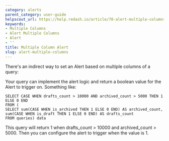 ```yaml
---
category: alerts
parent_category: user-guide
helpscout_url: https://help.redash.io/article/70-alert-multiple-columns
keywords:
- Multiple Columns
- Alert Multiple Columns
- Alert
- ''
title: Multiple Column Alert
slug: alert-multiple-columns
---
```

There's an indirect way to set an Alert based on multiple columns of a query:

Your query can implement the alert logic and return a boolean value for the
Alert to trigger on. Something like:



    SELECT CASE WHEN drafts_count > 10000 AND archived_count > 5000 THEN 1 ELSE 0 END
    FROM (
    SELECT sum(CASE WHEN is_archived THEN 1 ELSE 0 END) AS archived_count,
    sum(CASE WHEN is_draft THEN 1 ELSE 0 END) AS drafts_count
    FROM queries) data


This query will return 1 when drafts_count > 10000 and archived_count > 5000\.
Then you can configure the alert to trigger when the value is 1.

